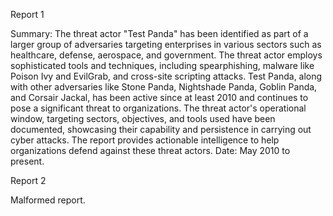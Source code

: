 
Report 1

Summary:
The threat actor "Test Panda" has been identified as part of a larger group of adversaries targeting enterprises in various sectors such as healthcare, defense, aerospace, and government. The threat actor employs sophisticated tools and techniques, including spearphishing, malware like Poison Ivy and EvilGrab, and cross-site scripting attacks. Test Panda, along with other adversaries like Stone Panda, Nightshade Panda, Goblin Panda, and Corsair Jackal, has been active since at least 2010 and continues to pose a significant threat to organizations. The threat actor's operational window, targeting sectors, objectives, and tools used have been documented, showcasing their capability and persistence in carrying out cyber attacks. The report provides actionable intelligence to help organizations defend against these threat actors. Date: May 2010 to present.





Report 2

Malformed report.


